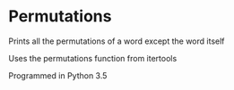 # Permutations
Prints all the permutations of a word except the word itself

Uses the permutations function from itertools

Programmed in Python 3.5
